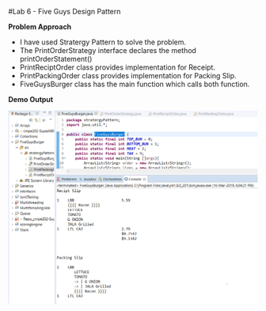 #Lab 6 - Five Guys Design Pattern

<b>Problem Approach</b>
<ul>
  <li>I have used Stratergy Pattern to solve the problem.</li>
  <li>The PrintOrderStrategy interface declares the method printOrderStatement()</li>
  <li>PrintReciptOrder class provides implementation for Receipt.</li>
  <li>PrintPackingOrder class provides implementation for Packing Slip.</li>
  <li>FiveGuysBurger class has the main function which calls both function.</li>
</ul>

<b>Demo Output</b>

<img src="DemoOutput.PNG"/>
